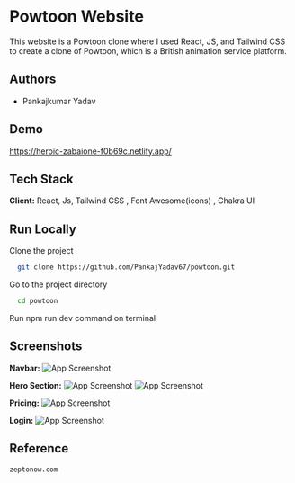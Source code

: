 # Powtoon Website

This website is a Powtoon clone where I used React, JS, and Tailwind CSS to create a clone of Powtoon, which is a British animation service platform.

## Authors

- Pankajkumar Yadav

## Demo

https://heroic-zabaione-f0b69c.netlify.app/



## Tech Stack

**Client:** React, Js, Tailwind CSS , Font Awesome(icons) , Chakra UI


## Run Locally

Clone the project

```bash
  git clone https://github.com/PankajYadav67/powtoon.git
```

Go to the project directory

```bash
  cd powtoon
```
Run npm run dev command on terminal


## Screenshots

**Navbar:**
![App Screenshot](/public/ss/login.png)











**Hero Section:**
![App Screenshot](/public/ss/hero1.png)
![App Screenshot](/public/ss/hero3.png)







**Pricing:**
![App Screenshot](/public/ss/pricing.png)




**Login:**
![App Screenshot](/public/ss/login.png)


## Reference    
    zeptonow.com
